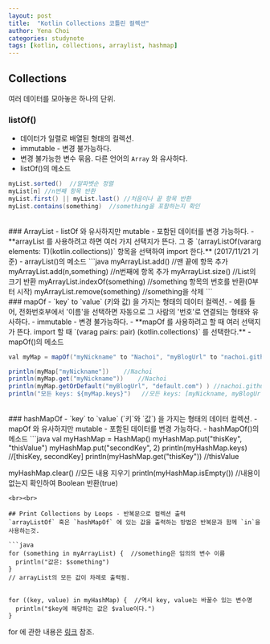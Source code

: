 ```yaml
---
layout: post
title:  "Kotlin Collections 코틀린 컬렉션"
author: Yena Choi
categories: studynote
tags: [kotlin, collections, arraylist, hashmap]
---
```


## Collections
여러 데이터를 모아놓은 하나의 단위.

### listOf()
- 데이터가 일렬로 배열된 형태의 컬렉션.
- immutable - 변경 불가능하다.
- 변경 불가능한 변수 묶음. 다른 언어의 `Array` 와 유사하다.
- listOf()의 메소드
```java
myList.sorted()  //알파벳순 정렬
myList[n] //n번째 항목 반환
myList.first() || myList.last() //처음이나 끝 항목 반환
myList.contains(something)  //something을 포함하는지 확인
```
<br>
### ArrayList
- listOf 와 유사하지만 mutable - 포함된 데이터를 변경 가능하다.
- **arrayList 를 사용하려고 하면 여러 가지 선택지가 뜬다. 그 중 `(arrayListOf(vararg elements: T)(kotlin.collections))` 항목을 선택하여 import 한다.** (2017/11/21 기준)
- arrayList()의 메소드
```java
myArrayList.add() //맨 끝에 항목 추가
myArrayList.add(n,something) //n번째에 항목 추가
myArrayList.size() //List의 크기 반환
myArrayList.indexOf(something) //something 항목의 번호를 반환(0부터 시작)
myArrayList.remove(something) //something을 삭제
```
<br>
### mapOf
- `key` to `value` (키와 값) 을 가지는 형태의 데이터 컬렉션.
  - 예를 들어, 전화번호부에서 '이름'을 선택하면 자동으로 그 사람의 '번호'로 연결되는 형태와 유사하다.
- immutable - 변경 불가능하다.
- **mapOf 를 사용하려고 할 때 여러 선택지가 뜬다. import 할 때 `(varag pairs: pair<K,V>) (kotlin.collections)` 를 선택한다.**
- mapOf()의 메소드  

  ```java
  val myMap = mapOf("myNickname" to "Nachoi", "myBlogUrl" to "nachoi.github.io")

  println(myMap["myNickname"])    //Nachoi
  println(myMap.get("myNickname"))    //Nachoi
  println(myMap.getOrDefault("myBlogUrl", "default.com") ) //nachoi.github.io
  println("모든 keys: ${myMap.keys}")   //모든 keys: [myNickname, myBlogUrl]
  ```
<br>
### hashMapOf
- `key` to `value` (`키`와 `값`) 을 가지는 형태의 데이터 컬렉션.
- mapOf 와 유사하지만 mutable - 포함된 데이터를 변경 가능하다.
- hashMapOf()의 메소드
  ```java
  val myHashMap = HashMap<String, Any>()
  myHashMap.put("thisKey", "thisValue")
  myHashMap.put("secondKey", 2)
  println(myHashMap.keys) //[thisKey, secondKey]
  println(myHashMap.get("thisKey"))   //thisValue

  myHashMap.clear() //모든 내용 지우기
  println(myHashMap.isEmpty()) //내용이 없는지 확인하여 Boolean 반환(true)
  ```
<br><br>

## Print Collections by Loops - 반복문으로 컬렉션 출력
`arrayListOf` 혹은 `hashMapOf` 에 있는 값을 출력하는 방법은 반복문과 함께 `in`을 사용하는것.

  ```java
  for (something in myArrayList) {  //something은 임의의 변수 이름
    println("값은: $something")
  }
  // arrayList의 모든 값이 차례로 출력됨.


  for ((key, value) in myHashMap) {  //역시 key, value는 바꿀수 있는 변수명
    println("$key에 해당하는 값은 $value이다.")
  }
  ```

for 에 관한 내용은 [링크](Kotlin-Function.html) 참조.

